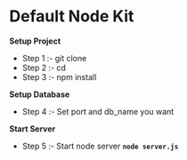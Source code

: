 # **Default Node Kit** #

**Setup Project**

* Step 1 :- git clone <repository link> <directory name>
* Step 2 :- cd <directory name>
* Step 3 :- npm install

**Setup Database**

* Step 4 :- Set port and db_name you want


**Start Server**

* Step 5 :- Start node server
**`node server.js`**
